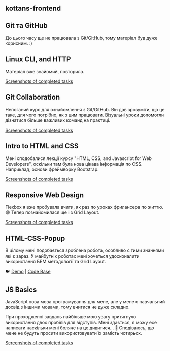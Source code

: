 ## kottans-frontend
## Git та GitHub
До цього часу ще не працювала з Git/GitHub, тому матеріал був дуже корисним. :)

## Linux CLI, and HTTP
Матеріал вже знайомий, повторила.

[Screenshots of completed tasks](https://github.com/AriadnaKravchuk/kottans-frontend/tree/main/task_linux_cli)

## Git Collaboration
Непоганий курс для ознайомлення з Git/GitHub. Він дав зрозуміти, що це таке, для чого потрібно, як з цим працювати. Візуальні уроки допомогли дізнатися більше важливих команд на практиці.

[Screenshots of completed tasks](https://github.com/AriadnaKravchuk/kottans-frontend/tree/main/task_git_collaboration)

## Intro to HTML and CSS
Мені сподобалися лекції курсу "HTML, CSS, and Javascript for Web Developers", оскільки там була нова цікава інформація по CSS.
Наприклад, основи фреймворку Bootstrap.

[Screenshots of completed tasks](https://github.com/AriadnaKravchuk/kottans-frontend/tree/main/task_html_css_intro)

## Responsive Web Design
Flexbox я вже пробувала вчити, як раз по уроках фрилансера по життю. :sweat_smile: Тепер познайомилася ще і з Grid Layout.

[Screenshots of completed tasks](https://github.com/AriadnaKravchuk/kottans-frontend/tree/main/task_responsive_web_design)

## HTML-CSS-Popup
В цілому мені подобається зроблена робота, особливо с тими знаннями які є зараз. У майбутніх роботах мені хочеться удосконалити використання БЕМ методології та Grid Layout.

:bird:
[Demo](https://ariadnakravchuk.github.io/HTML-CSS-Popup/) | [Code Base](https://github.com/AriadnaKravchuk/HTML-CSS-Popup)

## JS Basics
JavaScript нова мова програмування для мене, але у мене є навчальний досвід з іншими мовами, тому вчитися не дуже складно.

При проходженні завдань найбільше мою увагу притягнуло використання двох пробілів для відступів. Мені здається, я можу есе написати наскільки мені боляче на це дивитися... :see_no_evil: Сподіваюсь, що мене не будуть просити використовувати їх замість чотирьох.

[Screenshots of completed tasks](https://github.com/AriadnaKravchuk/kottans-frontend/tree/main/task_js_basics)
